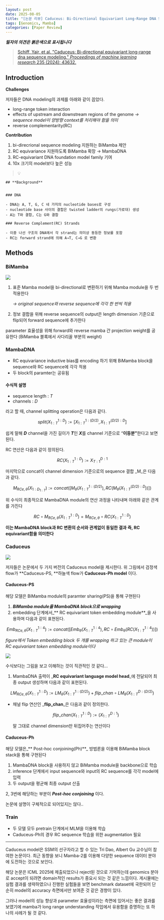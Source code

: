 ```yaml
---
layout: post
date: 2025-08-05
title: "[논문 리뷰] Caduceus: Bi-Directional Equivariant Long-Range DNA Sequence Modeling"
tags: [Genomics, Mamba]
categories: [Paper Review]
---
```


<span class="notion-red">_**필자의 의견은 붉은색으로 표시됩니다**_</span>


> [Schiff, Yair, et al. "Caduceus: Bi-directional equivariant long-range dna sequence modeling." ](https://pmc.ncbi.nlm.nih.gov/articles/PMC12189541/)[_Proceedings of machine learning research_](https://pmc.ncbi.nlm.nih.gov/articles/PMC12189541/)[ 235 (2024): 43632.](https://pmc.ncbi.nlm.nih.gov/articles/PMC12189541/)



## Introduction


**Challenges**


저자들은 DNA modeling의 과제를 아래와 같이 꼽았다.

- long-range token interaction
- effects of upstream and downstream regions of the genome 
_→ sequence model이 양방향 context를 처리해야 함을 의미_
- reverse complementarity(RC)

**Contribution**

1. bi-direcrional sequence modeling 지원하는 BiMamba 제안
1. RC equivariance 지원하도록 BiMamba 확장 → MambaDNA
1. RC-equivariant DNA foundation model family 기여
1. 10x 크기의 model보다 높은 성능

> 💡 


	## **Background**


	### DNA

	- DNA는 A, T, G, C 네 가지의 nucleotide bases로 구성
	- nucleotide base 사이의 결합은 twisted ladder의 rungs(가로대) 생성
	- A는 T와 결합, C는 G와 결합

	### Reverse Complement(RC) Strands

	- 이중 나선 구조의 DNA에서 각 strand는 의미상 동등한 정보를 포함
	- RC는 forward strand에 의해 A→T, C→G 로 변환


## Methods



### BiMamba


![](https://prod-files-secure.s3.us-west-2.amazonaws.com/542b861c-36a8-4051-84e5-8804b6728dba/2c247d59-7815-4980-99f0-8f0d21f445a7/image.png?X-Amz-Algorithm=AWS4-HMAC-SHA256&X-Amz-Content-Sha256=UNSIGNED-PAYLOAD&X-Amz-Credential=ASIAZI2LB466ZM5YY6OJ%2F20250903%2Fus-west-2%2Fs3%2Faws4_request&X-Amz-Date=20250903T230107Z&X-Amz-Expires=3600&X-Amz-Security-Token=IQoJb3JpZ2luX2VjEOb%2F%2F%2F%2F%2F%2F%2F%2F%2F%2FwEaCXVzLXdlc3QtMiJIMEYCIQC3EaKbPWkAsJe5vhazPxKtTSKgKIa1ZIrjc84%2BRCFdkwIhAL0Uoc701LyOFytc6VvU%2F5wsGfb3dDQQ47T0ReUtJ9NwKv8DCE8QABoMNjM3NDIzMTgzODA1IgzGOJ10CC1rqTM3N5cq3APmhTpV9BrbDUZkIxmyc24X0TOSOwiisGeCN%2FMMO7KWKAKcQtTzG5pa%2FAtqLSAUUQAtqKnOijI9JZafOyQH6rBA5dHpB%2BBBw3CXo4iueJ7H71W3fKDtbYz8UabjfrDITNyHgmK6fpcim2o5edgXqvtKrabMp12dbaGkM9a%2Flzl0hpHPd5rFe%2Fmd%2FDkzYMsQqIG962t4KKTNK55dtZN8T8h1lcMZGMnXi6SwD31n2Px5Dz%2Fe49XdeI13nvYIEPKKE1XBouSZU%2BEhj7aYIi0VNy2GFpXDVAM9CmaC4wrkaRneH96M1N5dzfyQYloUHO6Nua8MkxFhBVarizy275F%2FsjHmde3RarVPubxXjcFYOS9VJxvGvrVmgFzuSQ6iNnMWe7VBipzOI8%2B3qHnOP0beJvOcneZZaRXlxuNOpJEsERJdyZ723pq8o29UWtRvEe5CayQUd3Bzm4n8fCyIsFj6FB8vMncdB00DCwVu8WQB%2Fgqen%2Biwas0KZFJ%2Bgqk0R%2Fqv1VetOboN9Z1mm6ue3u6Ithb5VR2mSVbJjikoTojxPPMYe3nePS2x7E7rBk5imbX%2B83gXde10%2Fj8d3xG89cF71D2L%2BYvVG%2BCRbelyUryDd%2F7WYbzc9Or5NhJLj0TsYTD%2B9OLFBjqkAQ0E%2FQQ2KVpYP8ggLhVcRbT56boSVRgkqBsTc9k1a7VjnC4Hurtuol7paVdObgwHWd0zuexrDbUrLMfAWXKgfJQWbdNncY9OIolBsgQVvyjK6k1Vg%2BaIJ3ZmIXPXKaMrgzBv3Vny78Hz%2FM8D8m4pBCGq2ocePdgxeeQrRerUUNy1%2BqUWDMGB0VxYliROAZGEwEVBiLzXBJWZtcDJWZNkgUQI%2B%2FKt&X-Amz-Signature=d3b67b5c61517b47199c2f12b0bd96efdd8088844453e1f18caa0aa5ce6fa065&X-Amz-SignedHeaders=host&x-amz-checksum-mode=ENABLED&x-id=GetObject)

1. 표준 Mamba model을 bi-directional로 변환하기 위해 Mamba module을 두 번 적용한다

	_→ original sequence와 reverse sequence에 각각 한 번씩 적용_

1. 정보 결합을 위해 reverse sequence의 output은 length dimension 기준으로 flip되어 forward sequence에 추가한다

parameter 효율성을 위해 forward와 reverse mamba 간 projection weight를 공유한다 (BiMamba 블록에서 사다리꼴 부분의 weight)



### MambaDNA

- RC equivariance inductive bias를 encoding 하기 위해 BiMamba block을 sequence와 RC sequence에 각각 적용
- 두 block의 paramter는 공유됨


#### 수식적 설명

- sequence length : _T_
- channels : _D_

라고 할 때,  channel splitting operation은 다음과 같다.


$$
split(X^{1:D}_{1:T}):=[X^{1:(D/2)}_{1:T},X^{(D/2):D}_{1:T}]
$$


<span class="notion-red">쉽게 말해 </span><span class="notion-red">_**D**_</span><span class="notion-red"> channel을 가진 길이가 </span><span class="notion-red">_**T**_</span><span class="notion-red">인 </span><span class="notion-red">_**X**_</span><span class="notion-red">를 channel 기준으로 “</span><span class="notion-red">**이등분”**</span><span class="notion-red">한다고 보면 된다.</span>


RC 연산은 다음과 같이 정의된다.


$$
RC(X^{1:D}_{1:T}):=X^{D:1}_{T:1}
$$


마지막으로 concat이 channel dimension 기준으로의 sequence 결합 _M_은 다음과 같다.


$$
M_{RCe,\theta}(X_{1:D_{1:T}}):=concat([M_{\theta}(X^{1:(D/2)}_{1:T}),RC(M_{\theta}(X^{(D/2):D}_{1:T}))])
$$


위 수식이 최종적으로 MambaDNA module의 연산 과정을 나타내며 아래와 같은 관계를 가진다


$$
RC\circ M_{RCe,\theta}(X^{1:D}_{1:T}) = M_{RCe,\theta} \circ RC(X^{1:D}_{1:T})
$$


**이는 MambaDNA block과 RC 변환의 순서와 관계없이 동일한 결과 즉, RC equivariant함을 의미한다**



### Caduceus


![](https://prod-files-secure.s3.us-west-2.amazonaws.com/542b861c-36a8-4051-84e5-8804b6728dba/f94a60d7-8145-473b-aef9-7c68d3ec604a/image.png?X-Amz-Algorithm=AWS4-HMAC-SHA256&X-Amz-Content-Sha256=UNSIGNED-PAYLOAD&X-Amz-Credential=ASIAZI2LB466ZM5YY6OJ%2F20250903%2Fus-west-2%2Fs3%2Faws4_request&X-Amz-Date=20250903T230107Z&X-Amz-Expires=3600&X-Amz-Security-Token=IQoJb3JpZ2luX2VjEOb%2F%2F%2F%2F%2F%2F%2F%2F%2F%2FwEaCXVzLXdlc3QtMiJIMEYCIQC3EaKbPWkAsJe5vhazPxKtTSKgKIa1ZIrjc84%2BRCFdkwIhAL0Uoc701LyOFytc6VvU%2F5wsGfb3dDQQ47T0ReUtJ9NwKv8DCE8QABoMNjM3NDIzMTgzODA1IgzGOJ10CC1rqTM3N5cq3APmhTpV9BrbDUZkIxmyc24X0TOSOwiisGeCN%2FMMO7KWKAKcQtTzG5pa%2FAtqLSAUUQAtqKnOijI9JZafOyQH6rBA5dHpB%2BBBw3CXo4iueJ7H71W3fKDtbYz8UabjfrDITNyHgmK6fpcim2o5edgXqvtKrabMp12dbaGkM9a%2Flzl0hpHPd5rFe%2Fmd%2FDkzYMsQqIG962t4KKTNK55dtZN8T8h1lcMZGMnXi6SwD31n2Px5Dz%2Fe49XdeI13nvYIEPKKE1XBouSZU%2BEhj7aYIi0VNy2GFpXDVAM9CmaC4wrkaRneH96M1N5dzfyQYloUHO6Nua8MkxFhBVarizy275F%2FsjHmde3RarVPubxXjcFYOS9VJxvGvrVmgFzuSQ6iNnMWe7VBipzOI8%2B3qHnOP0beJvOcneZZaRXlxuNOpJEsERJdyZ723pq8o29UWtRvEe5CayQUd3Bzm4n8fCyIsFj6FB8vMncdB00DCwVu8WQB%2Fgqen%2Biwas0KZFJ%2Bgqk0R%2Fqv1VetOboN9Z1mm6ue3u6Ithb5VR2mSVbJjikoTojxPPMYe3nePS2x7E7rBk5imbX%2B83gXde10%2Fj8d3xG89cF71D2L%2BYvVG%2BCRbelyUryDd%2F7WYbzc9Or5NhJLj0TsYTD%2B9OLFBjqkAQ0E%2FQQ2KVpYP8ggLhVcRbT56boSVRgkqBsTc9k1a7VjnC4Hurtuol7paVdObgwHWd0zuexrDbUrLMfAWXKgfJQWbdNncY9OIolBsgQVvyjK6k1Vg%2BaIJ3ZmIXPXKaMrgzBv3Vny78Hz%2FM8D8m4pBCGq2ocePdgxeeQrRerUUNy1%2BqUWDMGB0VxYliROAZGEwEVBiLzXBJWZtcDJWZNkgUQI%2B%2FKt&X-Amz-Signature=cef810530251ceb164fd441418b0f9a6b50977ccb695c6d8d7ca5726124d5eef&X-Amz-SignedHeaders=host&x-amz-checksum-mode=ENABLED&x-id=GetObject)


저자들은 논문에서 두 가지 버전의 Caduceus model을 제시한다. 위 그림에서 검정색 flow가 **Caduceus-PS, **하늘색 flow가 **Caduceus-Ph model** 이다.



#### Caduceus-PS


해당 모델은 BiMamba module의 paramter sharing(PS)을 통해 구현된다

1. _**BiMamba module을 MambaDNA block으로 wrapping**_
1. embedding 단계에서_** RC equivariant token embedding module**_을 사용하며 다음과 같이 표현된다.

$$
Emb_{RCe,\theta}(X^{1:4}_{1:T}):=concat([Emb_{\theta}(X^{1:4}_{1:T}),RC \circ Emb_{\theta}(RC(X^{1:4}_{1:T}))])
$$


_figure에서 Token embedding block 두 개를 wrapping 하고 있는 큰 module이 RC equivariant token embedding module이다_


![](https://prod-files-secure.s3.us-west-2.amazonaws.com/542b861c-36a8-4051-84e5-8804b6728dba/b175e4da-71eb-4e91-8c23-a06dabe673c9/image.png?X-Amz-Algorithm=AWS4-HMAC-SHA256&X-Amz-Content-Sha256=UNSIGNED-PAYLOAD&X-Amz-Credential=ASIAZI2LB466ZM5YY6OJ%2F20250903%2Fus-west-2%2Fs3%2Faws4_request&X-Amz-Date=20250903T230107Z&X-Amz-Expires=3600&X-Amz-Security-Token=IQoJb3JpZ2luX2VjEOb%2F%2F%2F%2F%2F%2F%2F%2F%2F%2FwEaCXVzLXdlc3QtMiJIMEYCIQC3EaKbPWkAsJe5vhazPxKtTSKgKIa1ZIrjc84%2BRCFdkwIhAL0Uoc701LyOFytc6VvU%2F5wsGfb3dDQQ47T0ReUtJ9NwKv8DCE8QABoMNjM3NDIzMTgzODA1IgzGOJ10CC1rqTM3N5cq3APmhTpV9BrbDUZkIxmyc24X0TOSOwiisGeCN%2FMMO7KWKAKcQtTzG5pa%2FAtqLSAUUQAtqKnOijI9JZafOyQH6rBA5dHpB%2BBBw3CXo4iueJ7H71W3fKDtbYz8UabjfrDITNyHgmK6fpcim2o5edgXqvtKrabMp12dbaGkM9a%2Flzl0hpHPd5rFe%2Fmd%2FDkzYMsQqIG962t4KKTNK55dtZN8T8h1lcMZGMnXi6SwD31n2Px5Dz%2Fe49XdeI13nvYIEPKKE1XBouSZU%2BEhj7aYIi0VNy2GFpXDVAM9CmaC4wrkaRneH96M1N5dzfyQYloUHO6Nua8MkxFhBVarizy275F%2FsjHmde3RarVPubxXjcFYOS9VJxvGvrVmgFzuSQ6iNnMWe7VBipzOI8%2B3qHnOP0beJvOcneZZaRXlxuNOpJEsERJdyZ723pq8o29UWtRvEe5CayQUd3Bzm4n8fCyIsFj6FB8vMncdB00DCwVu8WQB%2Fgqen%2Biwas0KZFJ%2Bgqk0R%2Fqv1VetOboN9Z1mm6ue3u6Ithb5VR2mSVbJjikoTojxPPMYe3nePS2x7E7rBk5imbX%2B83gXde10%2Fj8d3xG89cF71D2L%2BYvVG%2BCRbelyUryDd%2F7WYbzc9Or5NhJLj0TsYTD%2B9OLFBjqkAQ0E%2FQQ2KVpYP8ggLhVcRbT56boSVRgkqBsTc9k1a7VjnC4Hurtuol7paVdObgwHWd0zuexrDbUrLMfAWXKgfJQWbdNncY9OIolBsgQVvyjK6k1Vg%2BaIJ3ZmIXPXKaMrgzBv3Vny78Hz%2FM8D8m4pBCGq2ocePdgxeeQrRerUUNy1%2BqUWDMGB0VxYliROAZGEwEVBiLzXBJWZtcDJWZNkgUQI%2B%2FKt&X-Amz-Signature=61964269ca6c428e04d052984dae7f95c452a5da7cec6ca90ec6b4c7c5653cc6&X-Amz-SignedHeaders=host&x-amz-checksum-mode=ENABLED&x-id=GetObject)


<span class="notion-red">수식보다는 그림을 보고 이해하는 것이 직관적인 것 같다…</span>

1. MambaDNA 출력이 _**RC equivariant language model head**_에 전달되어 최종 output 생성하며 다음과 같이 표현된다.

$$
LM_{RCe,\theta}(X^{1:D}_{1:T}):= LM_{\theta}(X^{1:(D/2)}_{1:T})+flip\_chan\circ LM_{\theta}(X^{D:(D/2)}_{1:T})
$$

- 채널 flip 연산인 _**flip\_chan**_은 다음과 같이 정의한다.

	$$
	flip\_chan(X^{1:D}_{1:T}):=(X^{D:1}_{1:T})
	$$


	말 그대로 channel dimension만 뒤집어주는 연산이다



#### Caduceus-Ph


해당 모델은_** Post-hoc conjoining(Ph)**_ 방법론을 이용해 BiMamba block stack을 통해 구현된다

1. MambaDNA block을 사용하지 않고 BiMamba module을 backbone으로 학습
1. inference 단계에서 input sequence와 input의 RC sequence를 각각 model에 입력
1. 두 output을 평균해 최종 output 산출

2, 3번에 해당하는 부분이 _**Post-hoc conjoining**_ 이다.


<span class="notion-red">논문에 설명이 구체적으로 되어있지는 않다..</span>



### Train

- 두 모델 모두 pretrain 단계에서 MLM을 이용해 학습
- Caduceus-Ph의 경우 RC sequence 학습을 위한 augmentation 필요

---


<span class="notion-red">Caduceus model은 SSM의 선구자라고 할 수 있는 Tri Dao, Albert Gu 교수님이 참여한 논문이다. 최근 동향을 보니 Mamba-2를 이용해 다양한 sequence 데이터 분야에 도전하는 것으로 보인다.</span>


<span class="notion-red">해당 논문은 ICML 2025에 제출되었으나 reject된 것으로 기억하는데 genomics 분야로 accept이 되려면 domain적인 results가 중요시 되는 것 같은 느낌이다. 게시물에는 실험 결과를 생략하였으나 진행한 실험들을 보면 benchmark dataset에 국한되어 단순히 model의 accuracy 측면에서만 보여준 것 같은 경향이 있다.</span>


<span class="notion-red">그러나 model의 성능 향상과 parameter 효율성이라는 측면에 있어서는 좋은 결과를 보였기에 mamba가 long range understanding 작업에서 유용함을 증명하는 또 하나의 사례가 될 것 같다.</span>

